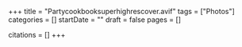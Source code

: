 +++
title = "Partycookbooksuperhighrescover.avif"
tags = ["Photos"]
categories = []
startDate = ""
draft = false
pages = []

citations = []
+++
